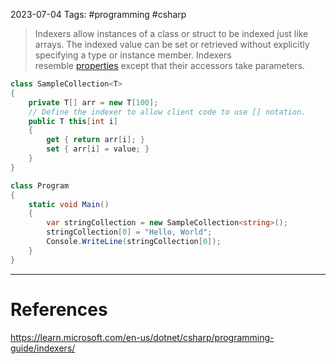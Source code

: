 2023-07-04
Tags: #programming #csharp 

> Indexers allow instances of a class or struct to be indexed just like arrays. The indexed value can be set or retrieved without explicitly specifying a type or instance member. Indexers resemble [properties](https://learn.microsoft.com/en-us/dotnet/csharp/programming-guide/classes-and-structs/properties) except that their accessors take parameters.

```C#
class SampleCollection<T> 
{
	private T[] arr = new T[100]; 
	// Define the indexer to allow client code to use [] notation. 
	public T this[int i] 
	{ 
		get { return arr[i]; }
		set { arr[i] = value; }
	}
} 

class Program 
{ 
	static void Main() 
	{ 
		var stringCollection = new SampleCollection<string>();
		stringCollection[0] = "Hello, World";
		Console.WriteLine(stringCollection[0]);
	}
}
```

---
# References

https://learn.microsoft.com/en-us/dotnet/csharp/programming-guide/indexers/